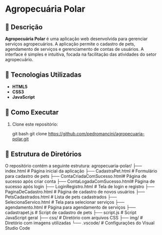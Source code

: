 # Agropecuária Polar

## 📌 Descrição

**Agropecuária Polar** é uma aplicação web desenvolvida para gerenciar serviços agropecuários. A aplicação permite o cadastro de pets, agendamento de serviços e gerenciamento de contas de usuários. A interface é simples e intuitiva, focada na facilitação das atividades do setor agropecuário.

## 🧪 Tecnologias Utilizadas

- **HTML5**
- **CSS3**
- **JavaScript**

## 🚀 Como Executar

1. Clone este repositório:

   git bash
   git clone https://github.com/pedromancini/agropecuaria-polar.git

## 📂 Estrutura de Diretórios

O repositório contém a seguinte estrutura:
agropecuaria-polar/
├── index.html                # Página inicial da aplicação
├── CadastraPet.html          # Formulário para cadastro de pets
├── ContaCriadaComSucesso.html# Página de sucesso após criar conta
├── ContaLogadaComSucesso.html# Página de sucesso após login
├── LoginRegistro.html        # Tela de login e registro
├── PaginaDeCadastro.html     # Página de cadastro de novos usuários
├── PetsCadastrados.html      # Lista de pets cadastrados
├── SelecionaServico.html     # Tela para selecionar serviços
├── agendamento.html          # Página para agendamento de serviços
├── cadastrapet.js            # Script de cadastro de pets
├── script.js                 # Script JavaScript geral
├── css/                      # Diretório com arquivos CSS
├── img/                      # Diretório com imagens utilizadas
└── .vscode/                  # Configurações do Visual Studio Code

